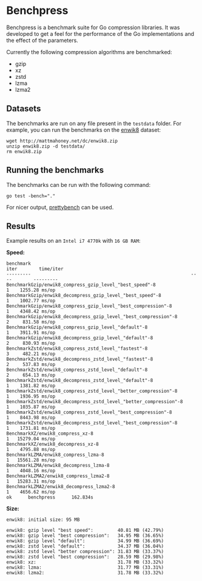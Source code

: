 # Benchpress

Benchpress is a benchmark suite for Go compression libraries. It was developed
to get a feel for the performance of the Go implementations and the effect of
the parameters.

Currently the following compression algorithms are benchmarked:

- gzip
- xz
- zstd
- lzma
- lzma2

## Datasets

The benchmarks are run on any file present in the `testdata` folder. For
example, you can run the benchmarks on the [enwik8](https://cs.fit.edu/~mmahoney/compression/textdata.html) dataset:

```
wget http://mattmahoney.net/dc/enwik8.zip
unzip enwik8.zip -d testdata/
rm enwik8.zip
```

## Running the benchmarks

The benchmarks can be run with the following command:
```
go test -bench="."
```

For nicer output, [prettybench](https://github.com/cespare/prettybench) can be used.

## Results

Example results on an `Intel i7 4770k` with `16 GB RAM`:

**Speed:**
```
benchmark                                                           iter        time/iter
---------                                                           ----        ---------
BenchmarkGzip/enwik8_compress_gzip_level_"best_speed"-8                1    1255.28 ms/op
BenchmarkGzip/enwik8_decompress_gzip_level_"best_speed"-8              1    1002.77 ms/op
BenchmarkGzip/enwik8_compress_gzip_level_"best_compression"-8          1    4348.42 ms/op
BenchmarkGzip/enwik8_decompress_gzip_level_"best_compression"-8        2     831.58 ms/op
BenchmarkGzip/enwik8_compress_gzip_level_"default"-8                   1    3911.91 ms/op
BenchmarkGzip/enwik8_decompress_gzip_level_"default"-8                 2     830.93 ms/op
BenchmarkZstd/enwik8_compress_zstd_level_"fastest"-8                   3     482.21 ms/op
BenchmarkZstd/enwik8_decompress_zstd_level_"fastest"-8                 2     537.83 ms/op
BenchmarkZstd/enwik8_compress_zstd_level_"default"-8                   2     654.13 ms/op
BenchmarkZstd/enwik8_decompress_zstd_level_"default"-8                 1    1381.82 ms/op
BenchmarkZstd/enwik8_compress_zstd_level_"better_compression"-8        1    1936.95 ms/op
BenchmarkZstd/enwik8_decompress_zstd_level_"better_compression"-8      1    1035.87 ms/op
BenchmarkZstd/enwik8_compress_zstd_level_"best_compression"-8          1    8443.98 ms/op
BenchmarkZstd/enwik8_decompress_zstd_level_"best_compression"-8        1    1731.81 ms/op
BenchmarkXZ/enwik8_compress_xz-8                                       1   15279.04 ms/op
BenchmarkXZ/enwik8_decompress_xz-8                                     1    4795.88 ms/op
BenchmarkLZMA/enwik8_compress_lzma-8                                   1   15561.28 ms/op
BenchmarkLZMA/enwik8_decompress_lzma-8                                 1    4048.16 ms/op
BenchmarkLZMA2/enwik8_compress_lzma2-8                                 1   15283.31 ms/op
BenchmarkLZMA2/enwik8_decompress_lzma2-8                               1    4656.62 ms/op
ok      benchpress      162.834s
```

**Size:**
```
enwik8: initial size: 95 MB

enwik8: gzip level "best speed":         40.81 MB (42.79%)
enwik8: gzip level "best compression":   34.95 MB (36.65%)
enwik8: gzip level "default":            34.99 MB (36.69%)
enwik8: zstd level "default":            34.37 MB (36.04%)
enwik8: zstd level "better compression": 31.83 MB (33.37%)
enwik8: zstd level "best compression":   28.59 MB (29.98%)    
enwik8: xz:                              31.78 MB (33.32%)
enwik8: lzma:                            31.77 MB (33.31%)
enwik8: lzma2:                           31.78 MB (33.32%)
```